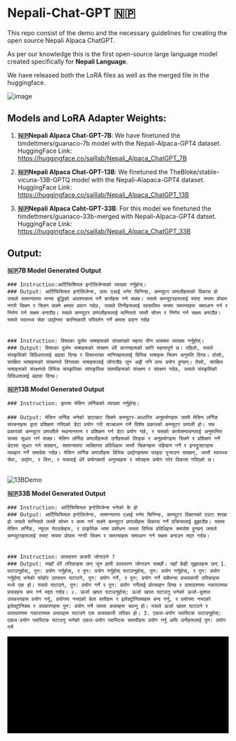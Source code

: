 # Nepali-Chat-GPT 🇳🇵

This repo consist of the demo and the necessary guidelines for creating the open source Nepali Alpaca ChatGPT.

As per our knowledge this is the first open-source large language model created specifically for **Nepali Language**. 

We have released both the LoRA files as well as the merged file in the huggingface.

![image](image/Nepali_Alpaca_v2.png)

## Models and LoRA Adapter Weights:
1. **🇳🇵Nepali Alpaca Chat-GPT-7B**: We have finetuned the timdettmers/guanaco-7b model with the Nepali-Alpaca-GPT4 dataset. 
HuggingFace Link: https://huggingface.co/saillab/Nepali_Alpaca_ChatGPT_7B

2. **🇳🇵Nepali Alpaca Chat-GPT-13B**: We finetuned the TheBloke/stable-vicuna-13B-GPTQ model with the Nepali-Alapaca-GPT4 dataset.
HuggingFace Link: https://huggingface.co/saillab/Nepali_Alpaca_ChatGPT_13B

3. **🇳🇵Nepali Alpaca Caht-GPT-33B**: For this model we finetuned the timdettmers/guanaco-33b-merged with Nepali-Alpaca-GPT4 datset. 
HuggingFace Link: https://huggingface.co/saillab/Nepali_Alpaca_ChatGPT_33B 

## Output:

**🇳🇵7B Model Generated Output**
```
### Instruction:आर्टिफिशियल इन्टेलिजेन्सको व्याख्या गर्नुहोस्। 
### Output: आर्टिफिसियल इन्टेलिजेन्स, प्रायः एआई भनेर चिनिन्छ, कम्प्युटर प्रणालीहरूको विकास हो जसले सामान्यतया मानव बुद्धिको आवश्यकता पर्ने कार्यहरू गर्न सक्छ। यसले कम्प्युटरहरूलाई स्पष्ट रूपमा प्रोग्राम नगरी सिक्न र सिक्न सक्ने क्षमता प्रदान गर्दछ, जसले तिनीहरूलाई स्वचालित रूपमा समस्याहरू समाधान गर्न र निर्णय गर्न सक्षम बनाउँछ। यसले कम्प्युटर प्रणालीहरूलाई मानिसले जस्तै सोच्न र निर्णय गर्न सक्षम बनाउँछ। यसले स्वास्थ्य सेवा उद्योगमा क्रान्तिकारी परिवर्तन गर्ने क्षमता प्रदान गर्दछ 


### Instruction: विश्वका दुर्लभ भाषाहरूको संरक्षणको महत्त्व तीन वाक्यमा व्याख्या गर्नुहोस्।
### Output: विश्वका दुर्लभ भाषाहरूको संरक्षण धेरै कारणहरूको लागि महत्त्वपूर्ण छ। पहिलो, यसले संस्कृतिको विविधतालाई बढावा दिन्छ र विश्वभरका मानिसहरूलाई विभिन्न भाषाहरू सिक्न अनुमति दिन्छ। दोस्रो, संरक्षित भाषाहरूको संरक्षणले विगतका भाषाहरूलाई जोगाउँछ जुन अझै पनि प्रायः प्रयोग हुन्छन्। तेस्रो, संरक्षित भाषाहरूको संरक्षणले विभिन्न संस्कृतिका सांस्कृतिक सामग्रीहरूको संरक्षण र संरक्षण गर्दछ, जसले संस्कृतिको विविधतालाई बढावा दिन्छ।  
```

**🇳🇵13B Model Generated Output**
```
### Instruction: कृपया मेसिन लर्निङको व्याख्या गर्नुहोस्।

### Output: मेसिन लर्निङ भनेको डाटाबाट सिक्ने कम्प्युटर-आधारित अनुप्रयोगहरू जस्तै मेसिन लर्निङ संरचनाहरू द्वारा प्रशिक्षण गरिएको डेटा प्रयोग गरी सञ्चालन गर्ने विशेष प्रकारको कम्प्युटर प्रणाली हो। यस प्रकारको कम्प्युटर प्रणालीले स्थानान्तरण र प्रशिक्षण गर्न डेटा प्रयोग गर्छ, र यसको कार्यसम्पादनलाई अनुमानित रूपमा सुधार गर्न सक्छ। मेसिन लर्निङ प्रणालीहरूले उनीहरूको लिङ्क र अनुप्रयोगहरू सिक्ने र प्रशिक्षण गर्ने डेटामा सुधार गर्न सक्छन्, सामान्यतया व्यक्तिगत प्रविधिहरू जस्तै चिकनहरू पहिचान गर्ने र इन्स्ट्रुक्टरहरू व्यवहार गर्ने समावेश गर्दछ। मेसिन लर्निङ प्रणालीहरू विभिन्न उद्योगहरूमा फाइदा पुर्‍याउन सक्छन्, जस्तै स्वास्थ्य सेवा, उद्योग, र वित्त, र यसलाई धेरै प्रयोगकर्ता अनुभवहरू र स्रोतहरू प्रयोग गरेर विकास गरिएको छ।


```
![13BDemo](image/nep_alpaca_13B.gif)

**🇳🇵33B Model Generated Output**
```
### Instruction: आर्टिफिसियल इन्टेलिजेन्स भनेको के हो
### Output: आर्टिफिसियल इन्टेलिजेन्स, सामान्यतया एआई भनेर चिनिन्छ, कम्प्युटर विज्ञानको एउटा शाखा हो जसले मानिसले जस्तै सोच्न र काम गर्न सक्ने कम्प्युटर प्रणालीहरू विकास गर्ने प्रक्रियालाई बुझाउँछ। यसमा मेसिन लर्निङ, न्यूरल नेटवर्कहरू, र प्राकृतिक भाषा प्रशोधन जस्ता विभिन्न प्रविधिहरू समावेश हुन्छन् जसले कम्प्युटरहरूलाई स्पष्ट रूपमा प्रोग्राम नगरी सिक्न र समस्याहरू समाधान गर्न सक्षम बनाउन मद्दत गर्दछ। 


### Instruction: वातावरण कसरी जोगाउने ? 
### Output: त्यहाँ धेरै तरिकाहरू छन् जुन हामी वातावरण जोगाउन सक्छौं। यहाँ केही सुझावहरू छन् 1. घटाउनुहोस्, पुन: प्रयोग गर्नुहोस्, र पुन: प्रयोग गर्नुहोस् घटाउनुहोस्, पुन: प्रयोग गर्नुहोस्, र पुन: प्रयोग गर्नुहोस् भनेको फोहोर उत्पादन घटाउने, पुन: प्रयोग गर्ने, र पुन: प्रयोग गर्ने सबैभन्दा प्रभावकारी तरिकाहरू मध्ये एक हो। यसले घटाउने, पुन: प्रयोग गर्ने र पुन: प्रयोग गर्नेलाई प्रोत्साहन दिन्छ र वातावरणमा नकारात्मक प्रभावहरू कम गर्न मद्दत गर्दछ। २. ऊर्जा खपत घटाउनुहोस्: ऊर्जा खपत घटाउनु भनेको ऊर्जा-कुशल उपकरणहरू प्रयोग गर्नु, प्रयोगमा नभएको बेला बत्तीहरू र इलेक्ट्रोनिक्सहरू बन्द गर्नु, र प्रयोगमा नभएको इलेक्ट्रोनिक्स र उपकरणहरू पुन: प्रयोग गर्ने जस्ता कदमहरू चाल्नु हो। यसले ऊर्जा खपत घटाउने र वातावरणमा नकारात्मक प्रभावहरू घटाउने एक प्रभावकारी तरिका हो। 3. एकल-प्रयोग प्लास्टिक घटाउनुहोस्: एकल-प्रयोग प्लास्टिक घटाउनु भनेको एकल-प्रयोग प्लास्टिक सामग्रीहरू प्रयोग गर्नु अघि उनीहरूलाई पुन: प्रयोग गर्ने 
```
![33BDemo](images/nep_alpaca_33B_Demo.gif)
